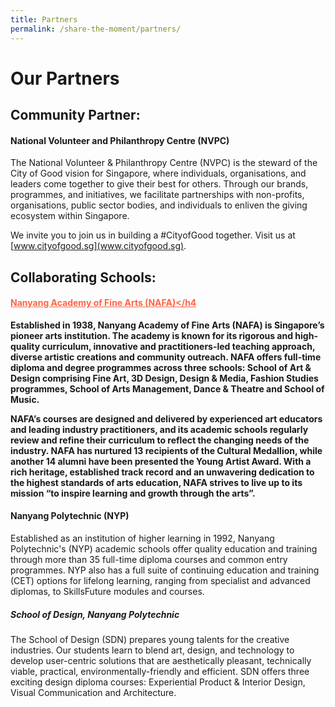 ```yaml
---
title: Partners
permalink: /share-the-moment/partners/
---
```


# Our Partners

## Community Partner: 

#### National Volunteer and Philanthropy Centre (NVPC)

The National Volunteer & Philanthropy Centre (NVPC) is the steward of the City of Good vision for Singapore, where individuals, organisations, and leaders come together to give their best for others. Through our brands, programmes, and initiatives, we facilitate partnerships with non-profits, organisations, public sector bodies, and individuals to enliven the giving ecosystem within Singapore.

We invite you to join us in building a #CityofGood together. Visit us at [www.cityofgood.sg](www.cityofgood.sg).

## Collaborating Schools: 

#### <a href="https://www.nafa.edu.sg/home" style="color:tomato"><h4>Nanyang Academy of Fine Arts (NAFA)</h4</a> 

Established in 1938, Nanyang Academy of Fine Arts (NAFA) is Singapore’s pioneer arts institution. The academy is known for its rigorous and high-quality curriculum, innovative and practitioners-led teaching approach, diverse artistic creations and community outreach. NAFA offers full-time diploma and degree programmes across three schools: School of Art & Design comprising Fine Art, 3D Design, Design & Media, Fashion Studies programmes, School of Arts Management, Dance & Theatre and School of Music.
 
NAFA’s courses are designed and delivered by experienced art educators and leading industry practitioners, and its academic schools regularly review and refine their curriculum to reflect the changing needs of the industry. NAFA has nurtured 13 recipients of the Cultural Medallion, while another 14 alumni have been presented the Young Artist Award. With a rich heritage, established track record and an unwavering dedication to the highest standards of arts education, NAFA strives to live up to its mission “to inspire learning and growth through the arts”.

#### Nanyang Polytechnic (NYP)

Established as an institution of higher learning in 1992, Nanyang Polytechnic's (NYP) academic schools offer quality education and training through more than 35 full-time diploma courses and common entry programmes. NYP also has a full suite of continuing education and training (CET) options for lifelong learning, ranging from specialist and advanced diplomas, to SkillsFuture modules and courses.

##### School of Design, Nanyang Polytechnic
The School of Design (SDN) prepares young talents for the creative industries. Our students learn to blend art, design, and technology to develop user-centric solutions that are aesthetically pleasant, technically viable, practical, environmentally-friendly and efficient.
SDN offers three exciting design diploma courses: Experiential Product & Interior Design, Visual Communication and Architecture.
